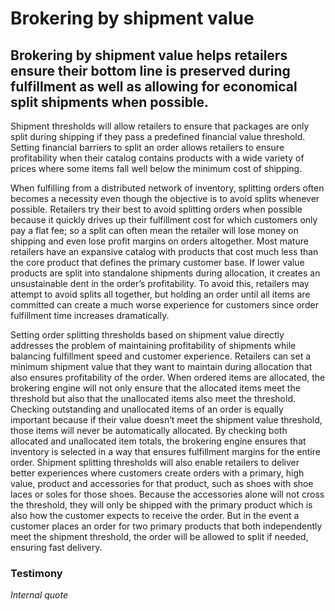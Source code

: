 # Brokering by shipment value

## Brokering by shipment value helps retailers ensure their bottom line is preserved during fulfillment as well as allowing for economical split shipments when possible.

Shipment thresholds will allow retailers to ensure that packages are only split during shipping if they pass a predefined financial value threshold. Setting financial barriers to split an order allows retailers to ensure profitability when their catalog contains products with a wide variety of prices where some items fall well below the minimum cost of shipping.

When fulfilling from a distributed network of inventory, splitting orders often becomes a necessity even though the objective is to avoid splits whenever possible. Retailers try their best to avoid splitting orders when possible because it quickly drives up their fulfillment cost for which customers only pay a flat fee; so a split can often mean the retailer will lose money on shipping and even lose profit margins on orders altogether. Most mature retailers have an expansive catalog with products that cost much less than the core product that defines the primary customer base. If lower value products are split into standalone shipments during allocation, it creates an unsustainable dent in the order’s profitability. To avoid this, retailers may attempt to avoid splits all together, but holding an order until all items are committed can create a much worse experience for customers since order fulfillment time increases dramatically.

Setting order splitting thresholds based on shipment value directly addresses the problem of maintaining profitability of shipments while balancing fulfillment speed and customer experience. Retailers can set a minimum shipment value that they want to maintain during allocation that also ensures profitability of the order. When ordered items are allocated, the brokering engine will not only ensure that the allocated items meet the threshold but also that the unallocated items also meet the threshold. Checking outstanding and unallocated items of an order is equally important because if their value doesn’t meet the shipment value threshold, those items will never be automatically allocated. By checking both allocated and unallocated item totals, the brokering engine ensures that inventory is selected in a way that ensures fulfillment margins for the entire order. Shipment splitting thresholds will also enable retailers to deliver better experiences where customers create orders with a primary, high value, product and accessories for that product, such as shoes with shoe laces or soles for those shoes. Because the accessories alone will not cross the threshold, they will only be shipped with the primary product which is also how the customer expects to receive the order. But in the event a customer places an order for two primary products that both independently meet the shipment threshold, the order will be allowed to split if needed, ensuring fast delivery.

### Testimony

*Internal quote*
